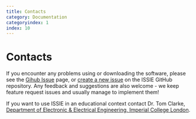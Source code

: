 ```yaml
---
title: Contacts
category: Documentation
categoryindex: 1
index: 10
---
```


# Contacts

If you encounter any problems using or downloading the software, please see the [Gihub Issue](https://github.com/tomcl/issie/issues) page, or [create a new issue](https://github.com/tomcl/issie/issues/new) on the ISSIE GitHub repository. Any feedback and suggestions are also welcome - we keep feature request issues and usually manage to implement them!

If you want to use ISSIE in an educational context contact Dr. Tom Clarke, [Department of Electronic & Electrical Engineering, Imperial College London](https://www.imperial.ac.uk/electrical-engineering).

